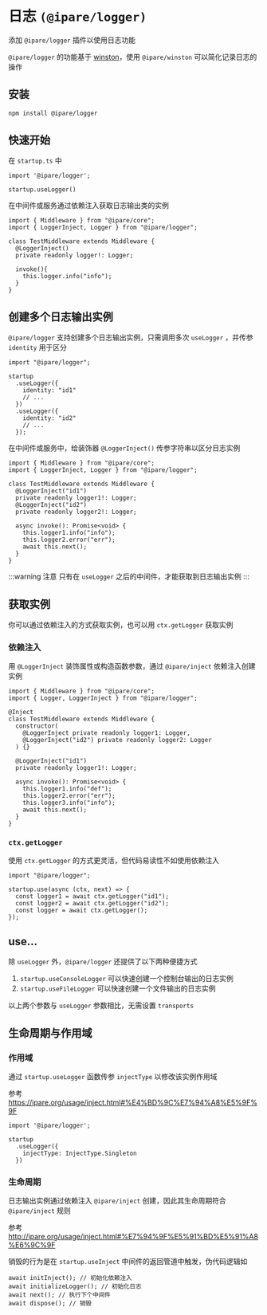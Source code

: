 # 日志 `(@ipare/logger)`

添加 `@ipare/logger` 插件以使用日志功能

`@ipare/logger` 的功能基于 [winston](https://github.com/winstonjs/winston)，使用 `@ipare/winston` 可以简化记录日志的操作

## 安装

```sh
npm install @ipare/logger
```

## 快速开始

在 `startup.ts` 中

```TS
import '@ipare/logger';

startup.useLogger()
```

在中间件或服务通过依赖注入获取日志输出类的实例

```TS
import { Middleware } from "@ipare/core";
import { LoggerInject, Logger } from "@ipare/logger";

class TestMiddleware extends Middleware {
  @LoggerInject()
  private readonly logger!: Logger;

  invoke(){
    this.logger.info("info");
  }
}
```

## 创建多个日志输出实例

`@ipare/logger` 支持创建多个日志输出实例，只需调用多次 `useLogger` ，并传参 `identity` 用于区分

```TS
import "@ipare/logger";

startup
  .useLogger({
    identity: "id1"
    // ...
  })
  .useLogger({
    identity: "id2"
    // ...
  });
```

在中间件或服务中，给装饰器 `@LoggerInject()` 传参字符串以区分日志实例

```TS
import { Middleware } from "@ipare/core";
import { LoggerInject, Logger } from "@ipare/logger";

class TestMiddleware extends Middleware {
  @LoggerInject("id1")
  private readonly logger1!: Logger;
  @LoggerInject("id2")
  private readonly logger2!: Logger;

  async invoke(): Promise<void> {
    this.logger1.info("info");
    this.logger2.error("err");
    await this.next();
  }
}
```

:::warning 注意
只有在 `useLogger` 之后的中间件，才能获取到日志输出实例
:::

## 获取实例

你可以通过依赖注入的方式获取实例，也可以用 `ctx.getLogger` 获取实例

### 依赖注入

用 `@LoggerInject` 装饰属性或构造函数参数，通过 `@ipare/inject` 依赖注入创建实例

```TS
import { Middleware } from "@ipare/core";
import { Logger, LoggerInject } from "@ipare/logger";

@Inject
class TestMiddleware extends Middleware {
  constructor(
    @LoggerInject private readonly logger1: Logger,
    @LoggerInject("id2") private readonly logger2: Logger
  ) {}

  @LoggerInject("id1")
  private readonly logger1!: Logger;

  async invoke(): Promise<void> {
    this.logger1.info("def");
    this.logger2.error("err");
    this.logger3.info("info");
    await this.next();
  }
}
```

### `ctx.getLogger`

使用 `ctx.getLogger` 的方式更灵活，但代码易读性不如使用依赖注入

```TS
import "@ipare/logger";

startup.use(async (ctx, next) => {
  const logger1 = await ctx.getLogger("id1");
  const logger2 = await ctx.getLogger("id2");
  const logger = await ctx.getLogger();
});
```

## use...

除 `useLogger` 外，`@ipare/logger` 还提供了以下两种便捷方式

1. `startup.useConsoleLogger` 可以快速创建一个控制台输出的日志实例
2. `startup.useFileLogger` 可以快速创建一个文件输出的日志实例

以上两个参数与 `useLogger` 参数相比，无需设置 `transports`

## 生命周期与作用域

### 作用域

通过 `startup.useLogger` 函数传参 `injectType` 以修改该实例作用域

参考 <https://ipare.org/usage/inject.html#%E4%BD%9C%E7%94%A8%E5%9F%9F>

```TS
import '@ipare/logger';

startup
  .useLogger({
    injectType: InjectType.Singleton
  })
```

### 生命周期

日志输出实例通过依赖注入 `@ipare/inject` 创建，因此其生命周期符合 `@ipare/inject` 规则

参考 <http://ipare.org/usage/inject.html#%E7%94%9F%E5%91%BD%E5%91%A8%E6%9C%9F>

销毁的行为是在 `startup.useInject` 中间件的返回管道中触发，伪代码逻辑如

```TS
await initInject(); // 初始化依赖注入
await initializeLogger(); // 初始化日志
await next(); // 执行下个中间件
await dispose(); // 销毁
```
